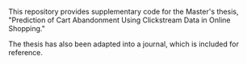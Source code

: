 This repository provides supplementary code for the Master's thesis, "Prediction of Cart Abandonment Using Clickstream Data in Online Shopping." 

The thesis has also been adapted into a journal, which is included for reference.
